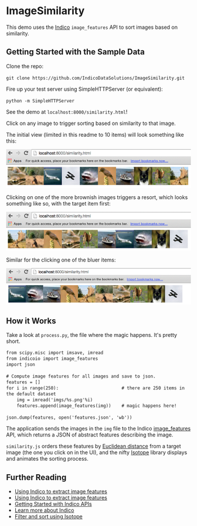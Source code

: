 ImageSimilarity
===============

This demo uses the [Indico](http://www.indico.io/) `image_features` API to sort images based on similarity.

## Getting Started with the Sample Data

Clone the repo:

`git clone https://github.com/IndicoDataSolutions/ImageSimilarity.git`

Fire up your test server using SimpleHTTPServer (or equivalent):

`python -m SimpleHTTPServer`

See the demo at `localhost:8000/similarity.html`!

Click on any image to trigger sorting based on similarity to that image.

The initial view (limited in this readme to 10 items) will look something like this:

![Initial View!](example/initial_view.png)

Clicking on one of the more brownish images triggers a resort, which looks something like so, with the target item first:

![Brownish Things!](example/brownish_things.png)

Similar for the clicking one of the bluer items:

![Blueish Things!](example/blueish_things.png)

## How it Works

Take a look at `process.py`, the file where the magic happens. It's pretty short. 

```
from scipy.misc import imsave, imread
from indicoio import image_features
import json

# Compute image features for all images and save to json.
features = []
for i in range(250):						# there are 250 items in the default dataset
	img = imread('imgs/%s.png'%i)
	features.append(image_features(img))	# magic happens here!

json.dump(features, open('features.json', 'wb'))
```

The application sends the images in the `img` file to the Indico [image_features](http://indicoiopython.s3-website-us-west-2.amazonaws.com/indicoio.images.html?highlight=image_features#indicoio.images.features.image_features) API, which returns a JSON of abstract features describing the image. 

`similarity.js` orders these features by [Euclidean distance](http://en.wikipedia.org/wiki/Euclidean_distance) from a target image (the one you click on in the UI), and the nifty [Isotope](http://isotope.metafizzy.co/) library displays and animates the sorting process. 

## Further Reading

* [Using Indico to extract image features](http://indicoiopython.s3-website-us-west-2.amazonaws.com/indicoio.images.html?highlight=image_features#indicoio.images.features.image_features)
* [Using Indico to extract image features](http://indico.readme.io/v1.0/docs/image-features)
* [Getting Started with Indico APIs](http://www.slideshare.net/indicods/getting-started-with-indico-apis-python)
* [Learn more about Indico](http://www.indico.io/)
* [Filter and sort using Isotope](http://isotope.metafizzy.co/)
